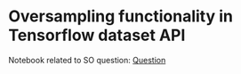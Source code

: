 # Oversampling functionality in Tensorflow dataset API

Notebook related to SO question: [Question](https://stackoverflow.com/questions/47236465/oversampling-functionality-in-tensorflow-dataset-api)

